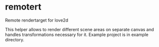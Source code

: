 # remotert
Remote rendertarget for love2d

This helper allows to render different scene areas on separate canvas and handles transformations necessary for it.
Example project is in example directory.
